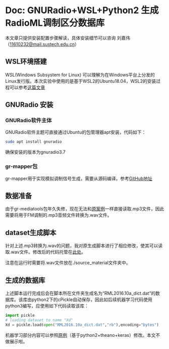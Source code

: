 # Doc: GNURadio+WSL+Python2 生成RadioML调制区分数据库

本文章只提供安装配置步骤解读，具体安装细节可以咨询 刘嘉伟（11610232@mail.sustech.edu.cn）

## WSL环境搭建

WSL(Windows Subsystem for Linux) 可以理解为在Windows平台上分发的Linux发行版。本次实验中使用的是基于WSL2的Ubuntu18.04，WSL2的安装过程可以参考[这篇文章](https://pureinfotech.com/install-windows-subsystem-linux-2-windows-10/)

## GNURadio 安装

### GNURadio软件主体

GNURadio软件主题可直接通过Ubuntu的包管理器apt安装，代码如下：

```bash
sudo apt install gnuradio
```

确保安装的版本为gnuradio3.7

### gr-mapper包

gr-mapper用于实现模拟调制信号生成，需要从源码编译。参考[GitHub地址](https://github.com/gr-vt/gr-mapper)

## 数据准备

由于gr-mediatools包年久失修，现在无法和[原案例](https://github.com/radioML/source_material)一样直接读取.mp3文件，因此需要将用于FM调制的.mp3音频文件转换为.wav文件。

## dataset生成脚本

针对上述.mp3转换为.wav的问题，我对原生成脚本进行了相应修改，使其可以读取.wav文件。修改后的代码托管在[此处](https://github.com/LINSPCAE/dataset)。

注意在运行时需要将.wav文件放在./source_material文件夹中。

## 生成的数据库

上述脚本运行完成后会在脚本所在文件夹生成名为“RML2016.10a_dict.dat”的数据库。该库由python2下的cPickle自动保存，因此如后续机器学习代码使用python3编写，应使用如下代码读取该库：

```python
import pickle
# loading dataset to name "Xd"
Xd = pickle.load(open("RML2016.10a_dict.dat","rb"),encoding="bytes")
```

机器学习部分内容可以参照[原例](https://github.com/radioML/examples/blob/master/modulation_recognition/RML2016.10a_VTCNN2_example.ipynb)（基于python2+theano+keras）修改。本文不做展示啦。
